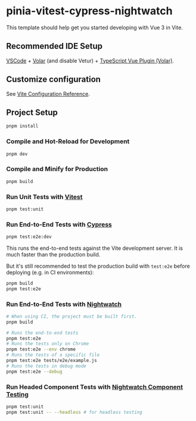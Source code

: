 # pinia-vitest-cypress-nightwatch

This template should help get you started developing with Vue 3 in Vite.

## Recommended IDE Setup

[VSCode](https://code.visualstudio.com/) + [Volar](https://marketplace.visualstudio.com/items?itemName=Vue.volar) (and disable Vetur) + [TypeScript Vue Plugin (Volar)](https://marketplace.visualstudio.com/items?itemName=Vue.vscode-typescript-vue-plugin).

## Customize configuration

See [Vite Configuration Reference](https://vitejs.dev/config/).

## Project Setup

```sh
pnpm install
```

### Compile and Hot-Reload for Development

```sh
pnpm dev
```

### Compile and Minify for Production

```sh
pnpm build
```

### Run Unit Tests with [Vitest](https://vitest.dev/)

```sh
pnpm test:unit
```

### Run End-to-End Tests with [Cypress](https://www.cypress.io/)

```sh
pnpm test:e2e:dev
```

This runs the end-to-end tests against the Vite development server.
It is much faster than the production build.

But it's still recommended to test the production build with `test:e2e` before deploying (e.g. in CI environments):

```sh
pnpm build
pnpm test:e2e
```

### Run End-to-End Tests with [Nightwatch](https://nightwatchjs.org/)

```sh
# When using CI, the project must be built first.
pnpm build

# Runs the end-to-end tests
pnpm test:e2e
# Runs the tests only on Chrome
pnpm test:e2e --env chrome
# Runs the tests of a specific file
pnpm test:e2e tests/e2e/example.js
# Runs the tests in debug mode
pnpm test:e2e --debug
```
    
### Run Headed Component Tests with [Nightwatch Component Testing](https://nightwatchjs.org/guide/component-testing/introduction.html)
  
```sh
pnpm test:unit
pnpm test:unit -- --headless # for headless testing
```
